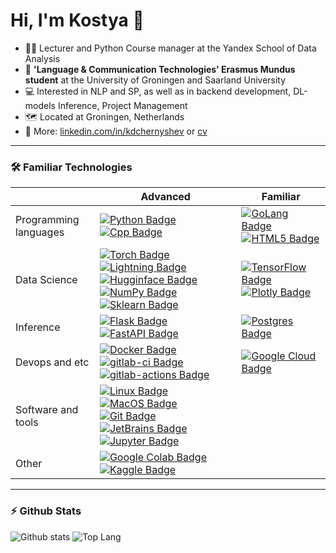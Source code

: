 # Hi, I'm Kostya 👋

<!-- - 💼 Data Science at EPAM -->
- 👨‍🏫 Lecturer and Python Course manager at the Yandex School of Data Analysis
- 📄 **'Language & Communication Technologies' Erasmus Mundus student** at the University of Groningen and Saarland University
- 💻 Interested in NLP and SP, as well as in backend development, DL-models Inference, Project Management
- 🗺️ Located at Groningen, Netherlands
- 📝 More: [linkedin.com/in/kdchernyshev](https://www.linkedin.com/in/kdchernyshev/) or [cv](https://github.com/k4black/k4black/blob/main/CV.pdf)

---

### 🛠️ Familiar Technologies


<!-- https://github.com/Ileriayo/markdown-badges -->
|                       | Advanced             | Familiar             |
|-----------------------|----------------------|----------------------|
| Programming languages | [![Python Badge](https://img.shields.io/badge/-Python-black?style=flat&logo=Python&logoColor=white)]() [![Cpp Badge](https://img.shields.io/badge/-C%2B%2B-black?style=flat&logo=c%2B%2B&logoColor=white)]() |  [![GoLang Badge](https://img.shields.io/badge/-GoLang-black?style=flat&logo=go&logoColor=white)]() [![HTML5 Badge](https://img.shields.io/badge/-HTML5-black?style=flat&logo=HTML5&logoColor=white)]()                                                                                                                                                                                                                                                                                                                                                                                                                                                                                                                                                                                                                                                                                         |
| Data Science          | [![Torch Badge](https://img.shields.io/badge/-PyTorch-black?style=flat&logo=PyTorch&logoColor=white)]() [![Lightning Badge](https://img.shields.io/badge/-PyTorch%20Lightning-black?style=flat&logo=PyTorch-Lightning&logoColor=white)]() [![Hugginface Badge](https://img.shields.io/badge/-Huggingface-black?style=flat&logo=Huggingface&logoColor=white)]() [![NumPy Badge](https://img.shields.io/badge/-NumPy-black?style=flat&logo=NumPy&logoColor=white)]() [![Sklearn Badge](https://img.shields.io/badge/-Sklearn-black?style=flat&logo=scikit-learn&logoColor=white)]() | [![TensorFlow Badge](https://img.shields.io/badge/-TensorFlow-black?style=flat&logo=TensorFlow&logoColor=white)]() [![Plotly Badge](https://img.shields.io/badge/-Plotly-black?style=flat&logo=Plotly&logoColor=white)]() |
| Inference             | [![Flask Badge](https://img.shields.io/badge/-Flask-black?style=flat&logo=Flask&logoColor=white)]() [![FastAPI Badge](https://img.shields.io/badge/-FastAPI-black?style=flat&logo=FastAPI&logoColor=white)]() | [![Postgres Badge](https://img.shields.io/badge/-Postgres-black?style=flat&logo=postgresql&logoColor=white)]()  |
| Devops and etc        | [![Docker Badge](https://img.shields.io/badge/-Docker-black?style=flat&logo=Docker&logoColor=white)]() [![gitlab-ci Badge](https://img.shields.io/badge/-GitLab%20CI-black?style=flat&logo=gitlab&logoColor=white)]() [![gitlab-actions Badge](https://img.shields.io/badge/-GitHub%20Actions-black?style=flat&logo=github&logoColor=white)]()   |  [![Google Cloud Badge](https://img.shields.io/badge/-Google%20Cloud-black?style=flat&logo=google-cloud&logoColor=white)]()                                                                                                                                                                                                                                                                                                                                                                                                                                                                                                                                                                                                                                                         |
| Software and tools    | [![Linux Badge](https://img.shields.io/badge/-Linux-black?style=flat&logo=Linux&logoColor=white)]() [![MacOS Badge](https://img.shields.io/badge/-MacOS-black?style=flat&logo=MacOS&logoColor=white)]() [![Git Badge](https://img.shields.io/badge/-Git-black?style=flat&logo=Git&logoColor=white)]() [![JetBrains Badge](https://img.shields.io/badge/-JetBrains-black?style=flat&logo=JetBrains&logoColor=white)]() [![Jupyter Badge](https://img.shields.io/badge/-Jupyter-black?style=flat&logo=Jupyter&logoColor=white)]()   |                                                                                                                                                                                                                                                                                                                                                                   |
| Other                 | [![Google Colab Badge](https://img.shields.io/badge/-GoogleColab-black?style=flat&logo=GoogleColab&logoColor=white)]() [![Kaggle Badge](https://img.shields.io/badge/-Kaggle-black?style=flat&logo=Kaggle&logoColor=white)]()  |                                                                                                                                                                                                                                                                                                                                                                                                                                                                                                                                                                                                                                                                                                                                                                             |



<!-- ---

### 🖥️ Major Projects

| Year | Title | Technologies |
| --- | --- | --- |
| 2021 | [Dataflow pipelines inference framework]() | [![Python Badge](https://img.shields.io/badge/-Python-black?style=flat&logo=Python&logoColor=white)]() [![FastAPI Badge](https://img.shields.io/badge/-FastAPI-black?style=flat&logo=FastAPI&logoColor=white)]() ||
| 2021 | [FastAPI extension for JWT auth](https://github.com/k4black/fastapi-jwt) | [![Python Badge](https://img.shields.io/badge/-Python-black?style=flat&logo=Python&logoColor=white)]() [![FastAPI Badge](https://img.shields.io/badge/-FastAPI-black?style=flat&logo=FastAPI&logoColor=white)]() |
| 2019 | [Kaggle pipelines lib]() | [![Python Badge](https://img.shields.io/badge/-Python-black?style=flat&logo=Python&logoColor=white)]() [![Pandas Badge](https://img.shields.io/badge/-Pandas-black?style=flat&logo=pandas&logoColor=white)]() [![Sklearn Badge](https://img.shields.io/badge/-Sklearn-black?style=flat&logo=scikit-learn&logoColor=white)]() |
| 2018 | [iHSE: app for summer educational camp]() | [![Flask Badge](https://img.shields.io/badge/-Flask-black?style=flat&logo=Flask&logoColor=white)]() [![HTML5 Badge](https://img.shields.io/badge/-HTML5-black?style=flat&logo=HTML5&logoColor=white)]() |
| 2016 | [Wierd story: android puzzle game]() | [![Java Badge](https://img.shields.io/badge/-Java-black?style=flat&logo=Java&logoColor=white)]() [![Java Badge](https://img.shields.io/badge/-Android-black?style=flat&logo=Android&logoColor=white)]() | -->


---

### ⚡ Github Stats

![Github stats](https://github-readme-stats.vercel.app/api?username=k4black&show_icons=true&count_private=true&hide_rank=true&line_height=24&hide=issues&custom_title=GitHub%20Stats)
![Top Lang](https://github-readme-stats.vercel.app/api/top-langs/?username=k4black&layout=compact&count_private=true&hide=Jupyter%20Notebook)


